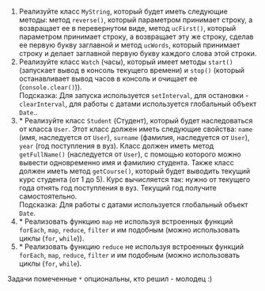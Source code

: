 1. Реализуйте класс ```MyString```, который будет иметь следующие методы: метод ```reverse()```, который параметром принимает строку, а возвращает ее в перевернутом виде, метод ```ucFirst()```, который параметром принимает строку, а возвращает эту же строку, сделав ее первую букву заглавной и метод ```ucWords```, который принимает строку и делает заглавной первую букву каждого слова этой строки.
2. Реализуйте класс ```Watch``` (часы), который имеет методы ```start()``` (запускает вывод в консоль текущего времени) и ```stop()``` (который останавливает вывод часов в консоль и очищает ее (```console.clear()```)). \
Подсказка: Для запуска используется ```setInterval```, для остановки - ```clearInterval```, для работы с датами используется глобальный объект ```Date```..
3. \* Реализуйте класс ```Student``` (Студент), который будет наследоваться от класса ```User```. Этот класс должен иметь следующие свойства: ```name``` (имя, наследуется от ```User```), ```surname``` (фамилия, наследуется от ```User```), ```year``` (год поступления в вуз). Класс должен иметь метод ```getFullName()``` (наследуется от ```User```), с помощью которого можно вывести одновременно имя и фамилию студента. Также класс должен иметь метод ```getCourse()```, который будет выводить текущий курс студента (от 1 до 5). Курс вычисляется так: нужно от текущего года отнять год поступления в вуз. Текущий год получите самостоятельно. \
Подсказка: Для работы с датами используется глобальный объект ```Date```.
4. \* Реализовать функцию ```map``` не используя встроенных функций ```forEach```, ```map```, ```reduce```, ```filter``` и им подобным (можно использовать циклы (```for```, ```while```)).
5. \* Реализовать функцию ```reduce``` не используя встроенных функций ```forEach```, ```map```, ```reduce```, ```filter``` и им подобным (можно использовать циклы (```for```, ```while```).


Задачи помеченные ```*``` опциональны, кто решил - молодец :)
